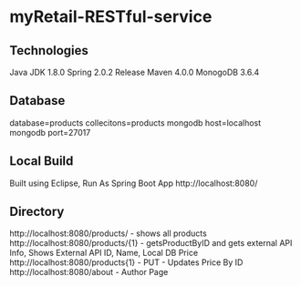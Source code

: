 # myRetail-RESTful-service

## Technologies
Java JDK 1.8.0
Spring 2.0.2 Release
Maven 4.0.0
MonogoDB 3.6.4

## Database
database=products
collecitons=products
mongodb host=localhost
mongodb port=27017

## Local Build
Built using Eclipse, Run As Spring Boot App
http://localhost:8080/

## Directory
http://localhost:8080/products/ - shows all products
http://localhost:8080/products/{1} - getsProductByID and gets external API Info, Shows External API ID, Name, Local DB Price
http://localhost:8080/products{1} - PUT - Updates Price By ID
http://localhost:8080/about - Author Page
